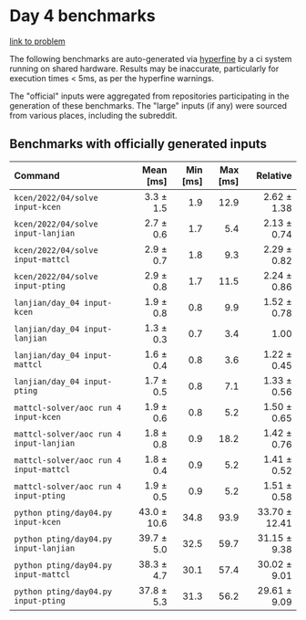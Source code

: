 # Day 4 benchmarks

[link to problem](http://adventofcode.com/2022/day/4)

The following benchmarks are auto-generated via [hyperfine](https://github.com/sharkdp/hyperfine) by a ci system running on shared hardware. Results may be inaccurate, particularly for execution times < 5ms, as per the hyperfine warnings.

The "official" inputs were aggregated from repositories participating in the generation of these benchmarks. The "large" inputs (if any) were sourced from various places, including the subreddit.

## Benchmarks with officially generated inputs
| Command | Mean [ms] | Min [ms] | Max [ms] | Relative |
|:---|---:|---:|---:|---:|
| `kcen/2022/04/solve input-kcen` | 3.3 ± 1.5 | 1.9 | 12.9 | 2.62 ± 1.38 |
| `kcen/2022/04/solve input-lanjian` | 2.7 ± 0.6 | 1.7 | 5.4 | 2.13 ± 0.74 |
| `kcen/2022/04/solve input-mattcl` | 2.9 ± 0.7 | 1.8 | 9.3 | 2.29 ± 0.82 |
| `kcen/2022/04/solve input-pting` | 2.9 ± 0.8 | 1.7 | 11.5 | 2.24 ± 0.86 |
| `lanjian/day_04 input-kcen` | 1.9 ± 0.8 | 0.8 | 9.9 | 1.52 ± 0.78 |
| `lanjian/day_04 input-lanjian` | 1.3 ± 0.3 | 0.7 | 3.4 | 1.00 |
| `lanjian/day_04 input-mattcl` | 1.6 ± 0.4 | 0.8 | 3.6 | 1.22 ± 0.45 |
| `lanjian/day_04 input-pting` | 1.7 ± 0.5 | 0.8 | 7.1 | 1.33 ± 0.56 |
| `mattcl-solver/aoc run 4 input-kcen` | 1.9 ± 0.6 | 0.8 | 5.2 | 1.50 ± 0.65 |
| `mattcl-solver/aoc run 4 input-lanjian` | 1.8 ± 0.8 | 0.9 | 18.2 | 1.42 ± 0.76 |
| `mattcl-solver/aoc run 4 input-mattcl` | 1.8 ± 0.4 | 0.9 | 5.2 | 1.41 ± 0.52 |
| `mattcl-solver/aoc run 4 input-pting` | 1.9 ± 0.5 | 0.9 | 5.2 | 1.51 ± 0.58 |
| `python pting/day04.py input-kcen` | 43.0 ± 10.6 | 34.8 | 93.9 | 33.70 ± 12.41 |
| `python pting/day04.py input-lanjian` | 39.7 ± 5.0 | 32.5 | 59.7 | 31.15 ± 9.38 |
| `python pting/day04.py input-mattcl` | 38.3 ± 4.7 | 30.1 | 57.4 | 30.02 ± 9.01 |
| `python pting/day04.py input-pting` | 37.8 ± 5.3 | 31.3 | 56.2 | 29.61 ± 9.09 |

